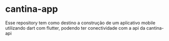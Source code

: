 # cantina-app
Esse repository tem como destino a construção de um aplicativo mobile utilizando dart com flutter, podendo ter conectividade com a api da cantina-api
